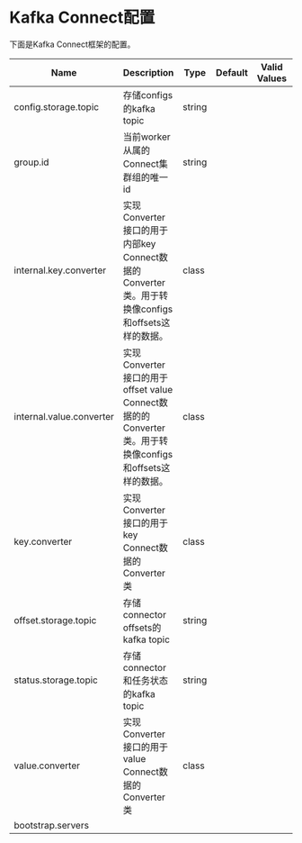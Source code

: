 # Kafka Connect配置

下面是Kafka Connect框架的配置。

|Name|Description|Type|Default|Valid Values|Importance|
|-|-|-|-|-|-|
|config.storage.topic|存储configs的kafka topic|string|||high|
|group.id|当前worker从属的Connect集群组的唯一id|string|||high|
|internal.key.converter|实现Converter接口的用于内部key Connect数据的Converter类。用于转换像configs和offsets这样的数据。|class|||high|
|internal.value.converter|实现Converter接口的用于offset value Connect数据的的Converter类。用于转换像configs和offsets这样的数据。|class|||high|
|key.converter|实现Converter接口的用于key Connect数据的Converter类|class|||high|
|offset.storage.topic|存储connector offsets的kafka topic|string|||high|
|status.storage.topic|存储connector和任务状态的kafka topic|string|||high|
|value.converter|实现Converter接口的用于value Connect数据的Converter 类|class|||high|
|bootstrap.servers||||||

